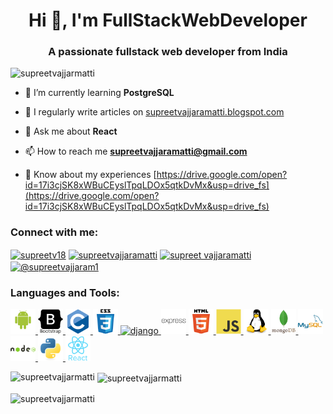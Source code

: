 <h1 align="center">Hi 👋, I'm FullStackWebDeveloper</h1>
<h3 align="center">A passionate fullstack web developer from India</h3>

<p align="left"> <img src="https://komarev.com/ghpvc/?username=supreetvajjarmatti&label=Profile%20views&color=0e75b6&style=flat" alt="supreetvajjarmatti" /> </p>

- 🌱 I’m currently learning **PostgreSQL**

- 📝 I regularly write articles on [supreetvajjaramatti.blogspot.com](supreetvajjaramatti.blogspot.com)

- 💬 Ask me about **React**

- 📫 How to reach me **supreetvajjaramatti@gmail.com**

- 📄 Know about my experiences [https://drive.google.com/open?id=17i3cjSK8xWBuCEyslTpqLDOx5qtkDvMx&usp=drive_fs](https://drive.google.com/open?id=17i3cjSK8xWBuCEyslTpqLDOx5qtkDvMx&usp=drive_fs)

<h3 align="left">Connect with me:</h3>
<p align="left">
<a href="https://twitter.com/supreetv18" target="blank"><img align="center" src="https://raw.githubusercontent.com/rahuldkjain/github-profile-readme-generator/master/src/images/icons/Social/twitter.svg" alt="supreetv18" height="30" width="40" /></a>
<a href="https://linkedin.com/in/supreetvajjaramatti" target="blank"><img align="center" src="https://raw.githubusercontent.com/rahuldkjain/github-profile-readme-generator/master/src/images/icons/Social/linked-in-alt.svg" alt="supreetvajjaramatti" height="30" width="40" /></a>
<a href="https://www.youtube.com/c/supreet vajjaramatti" target="blank"><img align="center" src="https://raw.githubusercontent.com/rahuldkjain/github-profile-readme-generator/master/src/images/icons/Social/youtube.svg" alt="supreet vajjaramatti" height="30" width="40" /></a>
<a href="https://www.hackerrank.com/@supreetvajjaram1" target="blank"><img align="center" src="https://raw.githubusercontent.com/rahuldkjain/github-profile-readme-generator/master/src/images/icons/Social/hackerrank.svg" alt="@supreetvajjaram1" height="30" width="40" /></a>
</p>

<h3 align="left">Languages and Tools:</h3>
<p align="left"> <a href="https://developer.android.com" target="_blank" rel="noreferrer"> <img src="https://raw.githubusercontent.com/devicons/devicon/master/icons/android/android-original-wordmark.svg" alt="android" width="40" height="40"/> </a> <a href="https://getbootstrap.com" target="_blank" rel="noreferrer"> <img src="https://raw.githubusercontent.com/devicons/devicon/master/icons/bootstrap/bootstrap-plain-wordmark.svg" alt="bootstrap" width="40" height="40"/> </a> <a href="https://www.cprogramming.com/" target="_blank" rel="noreferrer"> <img src="https://raw.githubusercontent.com/devicons/devicon/master/icons/c/c-original.svg" alt="c" width="40" height="40"/> </a> <a href="https://www.w3schools.com/css/" target="_blank" rel="noreferrer"> <img src="https://raw.githubusercontent.com/devicons/devicon/master/icons/css3/css3-original-wordmark.svg" alt="css3" width="40" height="40"/> </a> <a href="https://www.djangoproject.com/" target="_blank" rel="noreferrer"> <img src="https://cdn.worldvectorlogo.com/logos/django.svg" alt="django" width="40" height="40"/> </a> <a href="https://expressjs.com" target="_blank" rel="noreferrer"> <img src="https://raw.githubusercontent.com/devicons/devicon/master/icons/express/express-original-wordmark.svg" alt="express" width="40" height="40"/> </a> <a href="https://www.w3.org/html/" target="_blank" rel="noreferrer"> <img src="https://raw.githubusercontent.com/devicons/devicon/master/icons/html5/html5-original-wordmark.svg" alt="html5" width="40" height="40"/> </a> <a href="https://developer.mozilla.org/en-US/docs/Web/JavaScript" target="_blank" rel="noreferrer"> <img src="https://raw.githubusercontent.com/devicons/devicon/master/icons/javascript/javascript-original.svg" alt="javascript" width="40" height="40"/> </a> <a href="https://www.linux.org/" target="_blank" rel="noreferrer"> <img src="https://raw.githubusercontent.com/devicons/devicon/master/icons/linux/linux-original.svg" alt="linux" width="40" height="40"/> </a> <a href="https://www.mongodb.com/" target="_blank" rel="noreferrer"> <img src="https://raw.githubusercontent.com/devicons/devicon/master/icons/mongodb/mongodb-original-wordmark.svg" alt="mongodb" width="40" height="40"/> </a> <a href="https://www.mysql.com/" target="_blank" rel="noreferrer"> <img src="https://raw.githubusercontent.com/devicons/devicon/master/icons/mysql/mysql-original-wordmark.svg" alt="mysql" width="40" height="40"/> </a> <a href="https://nodejs.org" target="_blank" rel="noreferrer"> <img src="https://raw.githubusercontent.com/devicons/devicon/master/icons/nodejs/nodejs-original-wordmark.svg" alt="nodejs" width="40" height="40"/> </a> <a href="https://www.python.org" target="_blank" rel="noreferrer"> <img src="https://raw.githubusercontent.com/devicons/devicon/master/icons/python/python-original.svg" alt="python" width="40" height="40"/> </a> <a href="https://reactjs.org/" target="_blank" rel="noreferrer"> <img src="https://raw.githubusercontent.com/devicons/devicon/master/icons/react/react-original-wordmark.svg" alt="react" width="40" height="40"/> </a> </p>



<p><img align="left" src="https://github-readme-stats.vercel.app/api/top-langs?username=supreetvajjarmatti&show_icons=true&locale=en&layout=compact" alt="supreetvajjarmatti" /></p>

<p>&nbsp;<img align="center" src="https://github-readme-stats.vercel.app/api?username=supreetvajjarmatti&show_icons=true&locale=en" alt="supreetvajjarmatti" /></p>

<p><img align="center" src="https://github-readme-streak-stats.herokuapp.com/?user=supreetvajjarmatti&" alt="supreetvajjarmatti" /></p>
